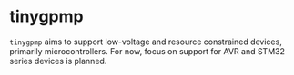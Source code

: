 # tinygpmp
`tinygpmp` aims to support low-voltage and resource constrained devices,
primarily microcontrollers. For now, focus on support for AVR and STM32
series devices is planned.
